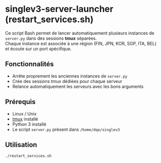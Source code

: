 

# singlev3-server-launcher (restart_services.sh)

Ce script Bash permet de lancer automatiquement plusieurs instances de `server.py` dans des sessions **tmux** séparées.  
Chaque instance est associée à une région (FIN, JPN, KOR, SGP, ITA, BEL) et écoute sur un port spécifique.  

## Fonctionnalités
- Arrête proprement les anciennes instances de `server.py`
- Crée des sessions tmux dédiées pour chaque serveur
- Relance automatiquement les serveurs avec les bons arguments

## Prérequis
- Linux / Unix
- [tmux](https://github.com/tmux/tmux/wiki) installé
- Python 3 installé
- Le script `server.py` présent dans `/home/dqe/singlev3`

## Utilisation
```bash
./restart_services.sh
